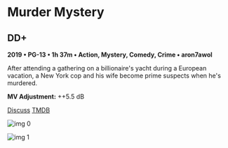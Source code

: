 # Murder Mystery

## DD+

**2019 • PG-13 • 1h 37m • Action, Mystery, Comedy, Crime • aron7awol**

After attending a gathering on a billionaire's yacht during a European vacation, a New York cop and his wife become prime suspects when he's murdered.

**MV Adjustment:** ++5.5 dB

[Discuss](https://www.avsforum.com/threads/bass-eq-for-filtered-movies.2995212/post-58207356)  [TMDB](514999)

![img 0](https://i.imgur.com/S2qjC96.jpg)

![img 1](https://i.imgur.com/yWBNFGD.png)

